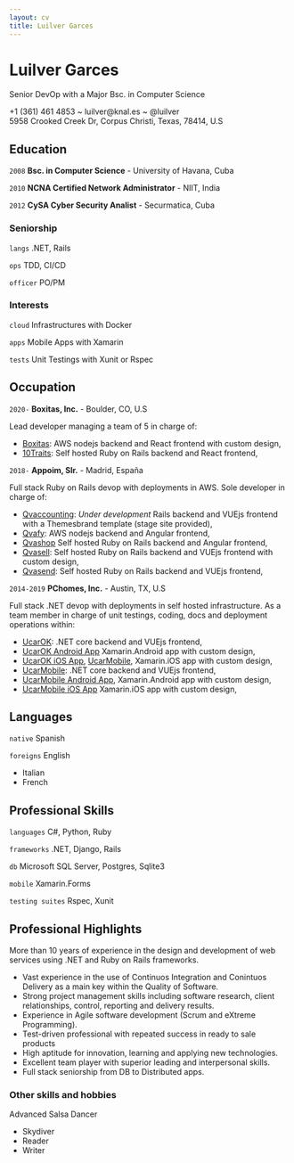 ```yaml
---
layout: cv
title: Luilver Garces
---
```

# Luilver Garces
Senior DevOp with a Major Bsc. in Computer Science

<div id="webaddress">
+1 (361) 461 4853 ~ luilver@knal.es ~ @luilver
<br>
5958 Crooked Creek Dr, Corpus Christi, Texas, 78414, U.S
</div>

## Education

`2008`
**Bsc. in Computer Science** - University of Havana, Cuba

`2010`
**NCNA Certified Network Administrator** - NIIT, India

`2012`
**CySA Cyber Security Analist** - Securmatica, Cuba

### Seniorship

`langs`
.NET, Rails

`ops`
TDD, CI/CD

`officer`
PO/PM

### Interests

`cloud`
Infrastructures with Docker

`apps`
Mobile Apps with Xamarin

`tests`
Unit Testings with Xunit or Rspec

## Occupation

`2020-`
**Boxitas, Inc.** - Boulder, CO, U.S

Lead developer managing a team of 5 in charge of:
- [Boxitas](http://boxitas.com): AWS nodejs backend and React frontend
with custom design,
- [10Traits](http://10traits.com): Self hosted Ruby on Rails backend and React frontend,

`2018-`
**Appoim, Slr.** - Madrid, España

Full stack Ruby on Rails devop with deployments in AWS. Sole developer in charge
of:
 - [Qvaccounting](http://51.81.86.70:8080/): _Under development_ Rails backend and VUEjs frontend
with a Themesbrand template (stage site provided),
 - [Qvafy](http://www.qvafy.com): AWS nodejs backend and Angular frontend,
 - [Qvashop](http://www.qvashop.com) Self hosted Ruby on Rails backend and Angular frontend, 
 - [Qvasell](http://qvasell.com): Self hosted Ruby on Rails backend and VUEjs frontend
with custom design,
 - [Qvasend](http://qvasend.com): Self hosted Ruby on Rails backend and VUEjs frontend,

`2014-2019`
**PChomes, Inc.** - Austin, TX, U.S

Full stack .NET devop with deployments in self hosted infrastructure. As a team
member in charge of unit testings, coding, docs and deployment operations within:
 - [UcarOK](http://ucarok.com): .NET core backend and VUEjs frontend,
 - [UcarOK Android App](http://play.google.com/store/apps/details?id=com.ucarok.obdconnect)
Xamarin.Android app with custom design,
 - [UcarOK iOS App](http://apps.apple.com/us/app/ucarok/id1389936706), [UcarMobile](http://ucarmobile.com),
Xamarin.iOS app with custom design,
 - [UcarMobile](http://ucarmobile.com): .NET core backend and VUEjs frontend,
 - [UcarMobile Android App](http://play.google.com/store/apps/details?id=com.uCarMobile.obdconnect), 
Xamarin.Android app with custom design,
 - [UcarMobile iOS App](http://apps.apple.com/ie/app/ucar-mobile-car-care-repair/id1495701232)
Xamarin.iOS app with custom design,

## Languages

`native`
Spanish

`foreigns`
English

- Italian
- French

## Professional Skills

`languages`
C#, Python, Ruby

`frameworks`
.NET, Django, Rails

`db`
Microsoft SQL Server, Postgres, Sqlite3

`mobile`
Xamarin.Forms

`testing suites`
Rspec, Xunit

## Professional Highlights

More than 10 years of experience in the design and development of web services
using .NET and Ruby on Rails frameworks.

- Vast experience in the use of Continuos Integration and Conintuos Delivery as
a main key within the Quality of Software.
- Strong project management skills including software research, client
 relationships, control, reporting and delivery results.
- Experience in Agile software development (Scrum and eXtreme Programming).
- Test-driven professional with repeated success in ready to sale products
- High aptitude for innovation, learning and applying new technologies.
- Excellent team player with superior leading and interpersonal skills.
- Full stack seniorship from DB to Distributed apps.

### Other skills and hobbies

Advanced Salsa Dancer

- Skydiver
- Reader
- Writer

<!-- ### Footprint

Last update on: Thu Dec 17 11:44:23 CDT 2019

Version: 0.1.3
-->
